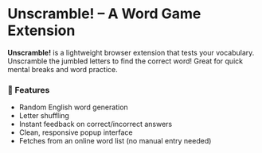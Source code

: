 # Unscramble! – A Word Game Extension

**Unscramble!** is a lightweight browser extension that tests your vocabulary. Unscramble the jumbled letters to find the correct word! Great for quick mental breaks and word practice.

### 🔧 Features
- Random English word generation
- Letter shuffling
- Instant feedback on correct/incorrect answers
- Clean, responsive popup interface
- Fetches from an online word list (no manual entry needed)
